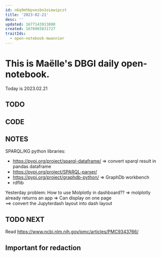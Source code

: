 ```yaml
---
id: n6q9mhbpvesbo1oiewipczt
title: '2023-02-21'
desc: ''
updated: 1677143913800
created: 1676965831727
traitIds:
  - open-notebook-mwannier
---
```


# This is Maëlle's DBGI daily open-notebook.

Today is 2023.02.21


## TODO

## CODE

## NOTES

SPARQL/KG python libraries:
- https://pypi.org/project/sparql-dataframe/ => convert sparql result in pandas dataframe
- https://pypi.org/project/SPARQL-parser/
- https://pypi.org/project/graphdb-python/ => GraphDb workbench
- rdflib



Yesterday problem:
How to use Molplotly in dashboard?? => molplotly already returns an app
=> Can display on one page               
==> convert the Jupyterdash layout into dash layout

## TODO NEXT

Read https://www.ncbi.nlm.nih.gov/pmc/articles/PMC9343766/

## Important for redaction

